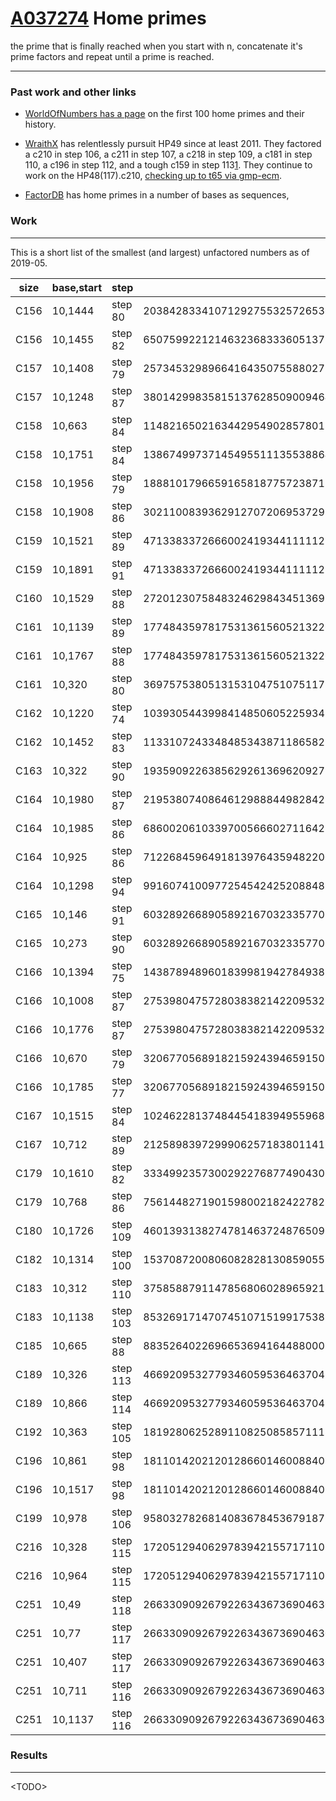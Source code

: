# [A037274](https://oeis.org/A037274) Home primes

the prime that is finally reached when you start with n, concatenate it's prime
factors and repeat until a prime is reached.

---


### Past work and other links

* [WorldOfNumbers has a page](http://www.worldofnumbers.com/topic1.htm) on the
first 100 home primes and their history.

* [WraithX](https://mersenneforum.org/showthread.php?p=389048#post389048) has
relentlessly pursuit HP49 since at least 2011. They factored a c210 in step
106, a c211 in step 107, a c218 in step 109, a c181 in step 110, a c196 in
step 112, and a tough c159 in step
113[1](http://www.worldofnumbers.com/topic1.htm#info16).
They continue to work on the HP48(117).c210,
[checking up to t65 via
gmp-ecm](https://mersenneforum.org/showthread.php?t=3238&page=11).

* [FactorDB](http://www.factordb.com/sequences.php?se=10&aq=372&action=all&fr=0&to=100)
has home primes in a number of bases as sequences,

### Work
---

This is a short list of the smallest (and largest) unfactored numbers as of
2019-05.

|size|base,start|step|composite|other factor|
|----|----------|----|---------|------------|
|C156|10,1444|step 80|203842833410712927553257265361853710692524121905134240210466716917926957911239954497820098762494002374151535725052813818242975458769575385036774198081803881|151 * 2312899|
|C156|10,1455|step 82|650759922121463236833360513774841181001461339483871226353038981828162693800832313686778309941432412192442518331823116725305359878570887450020904465995102343||
|C157|10,1408|step 79|2573453298966416435075588027763369083500749289570230194627047318161004330236630659656631933642425805092713820917233472966237880632552519545033156731724978657|241711 * 557261|
|C157|10,1248|step 87|3801429983581513762850900946428392014249349004166361055598399940902621870060808537627870003883718787835654719491447873792577069592945492948568202991068448539|11|
|C158|10,663 |step 84|11482165021634429549028578013207171072124607273827175145413485297748046919527361291111491422867519098687145227861535294450819721254183278613537349536589977959|4657 * 314021 * 9547295491|
|C158|10,1751|step 84|13867499737145495511135538864742220258437433996564587892273609367977316960610905211783718511805982801303436316782970896694611563553921114038026533022556603713|67 * 224177 * 9552407585574979|
|C158|10,1956|step 79|18881017966591658187757238717585979086001106657679876711542272998864810616255600178117338999319379171422566986690718898720762722531101105020242592177438893641|19|
|C158|10,1908|step 86|30211008393629127072069537292275792801192381879328055027291055724548271689062552092569928676468126296774732852508381742088671700493243009401561672988431308013|3009334566841|
|C159|10,1521|step 89|471338337266600241934411111227535297342921959353076625746419760698637855049044268269627301491491543002789821420151363834237460369456575879541646864577433746391|11 * 23 * 179 * 5648347 * 3932667773|
|C159|10,1891|step 91|471338337266600241934411111227535297342921959353076625746419760698637855049044268269627301491491543002789821420151363834237460369456575879541646864577433746391|11 * 23 * 179 * 5648347 * 3932667773|
|C160|10,1529|step 88|2720123075848324629843451369777813469121016913395445081481194496607681964611622153897848434938136426433168290805302905805177769087353298755948052077662733986291|3 * 3 * 23 * 54606379|
|C161|10,1139|step 89|17748435978175313615605213226978605813842587338474357712470416789372654311389247739290867313450802985028946444113279608577768988671181208674880206498941291807793|3 * 3 * 3 * 3 * 61 * 1877 * 19991|
|C161|10,1767|step 88|17748435978175313615605213226978605813842587338474357712470416789372654311389247739290867313450802985028946444113279608577768988671181208674880206498941291807793|3 * 3 * 3 * 3 * 61 * 1877 * 19991|
|C161|10,320 |step 80|36975753805131531047510751177985876220659627123829249911143142270679571785550251557927205080354053502232755769683137958822560893853079693377409760055810402157697||
|C162|10,1220|step 74|103930544399841485060522593426824524713660959967170144156915695295358376119873707892584999341784414566768748058852083153304081279090024206662253296037381636915011|73 * 131 * 311 * 62143|
|C162|10,1452|step 83|113310724334848534387118658279921683556789203906427092110746902363162728177540625830586004976718587005933159809824375584723054255698644467050498015879246648418671|401 * 711563|
|C163|10,322 |step 90|1935909226385629261369620927945844208700057439561942308272430290265501947668518449354926525081085276991600130638607942251915488600405141658717064353225234849530459|17 * 47 * 8895877027|
|C164|10,1980|step 87|21953807408646129888449828421342470698594353676821261831944816743132230396209208025920162643498910865000554672013280629479227902049140382375370889640170991457522977|3109 * 25772863|
|C164|10,1985|step 86|68600206103397005666027116422060104520257353349628284376558542700011721828522994680991874166101051405552667497599336244074968998959256043740410413419774664176935903|3 * 3 * 53|
|C164|10,925 |step 86|71226845964918139764359482200420608179756753719235237335428203016916921319564839789514076664465915107942974871137562993163056280537963800309225327712881125338595747|4680498555024443|
|C164|10,1298|step 94|99160741009772545424252088487625804251881418975638759010684657242749561953337011571160755198372262966662984851444224379593095198425515576251563684444870068592086479|37 * 73 * 2724919045697847451223|
|C165|10,146 |step 91|603289266890589216703233577063528121991341644185218188935827689203288886693381218001456864721430619722495427891807584275878382343140356574834475435042519455503292387|3 * 17 * 19 * 19 * 233 * 127443115311209|
|C165|10,273 |step 90|603289266890589216703233577063528121991341644185218188935827689203288886693381218001456864721430619722495427891807584275878382343140356574834475435042519455503292387|3 * 17 * 19 * 19 * 233 * 127443115311209|
|C166|10,1394|step 75|1438789489601839981942784938724790164382511655530569306497469719998535815553875408979628968910076029183416908867433919453406570277321435437865859987341602940073217397|17 * 19 * 67|
|C166|10,1008|step 87|2753980475728038382142209532281442104596613810972655040886259722463638563430848252524022512477393669173449609232400527808244366381226940946606321282623033772562790779|83 * 109 * 659 * 10634113271|
|C166|10,1776|step 87|2753980475728038382142209532281442104596613810972655040886259722463638563430848252524022512477393669173449609232400527808244366381226940946606321282623033772562790779|83 * 109 * 659 * 10634113271|
|C166|10,670 |step 79|3206770568918215924394659150298671223895369033442864683998420173480552168124676283445177328519484505239970331013454488486695137686216337350330907975054718146702559197|7|
|C166|10,1785|step 77|3206770568918215924394659150298671223895369033442864683998420173480552168124676283445177328519484505239970331013454488486695137686216337350330907975054718146702559197|7|
|C167|10,1515|step 84|10246228137484454183949559686887253878763739079029533350786977881099394106102826528863540901498735081382630402395664537127544896805664924641970217591783133569465822153|7|
|C167|10,712 |step 89|21258983972999062571838011416944780301953105322975104899001094987199953016918841196771967311047750946091002316592315930006253214984779935294762947465118007580038850281|3 * 3 * 11 * 13 * 59 * 82584340403|
|C179|10,1610|step 82|33349923573002922768774904305868747705156145488900324554957697257317615447849554871748018237690967012243779846490155947016228986248822073964856229625929198245957017263205982292051||
|C179|10,768 |step 86|75614482719015980021824227828885587509474590519349079030678000060026387468592738056786766694114267498882405225265202027328396942922941150998424429877533296588756714552617642591763|3 * 53 * 1907|
|C180|10,1726|step 109|460139313827478146372487650967146150160359477135516867160720885119203437371066694444736799229580882413449599680085604302428103608681652496938602556144336303039775315112332255942551|7 * 167 * 3457 * 1255655917 * 1516579063|
|C182|10,1314|step 100|15370872008060828281308590551279913736293647860610063948638889816176994496353667443107601695004340512283321381357450809525678185523578894348722615919136323960611767264909626936552091|43 * 601 * 571895039|
|C183|10,312 |step 110|375858879114785680602896592182888350500415725847816526163002210399767808948965744931983880801394148854122524295392438189961426420618440392378817431979203310799821641000936375008481979|7 * 7211 * 167156399|
|C183|10,1138|step 103|853269171470745107151991753838431606699501590681139482228628017631229760532585979736198786932882395090251502095027819655479651418464533662183560471437936498358865956817119341654112559|29 * 2287|
|C185|10,665 |step 88|88352640226966536941644880001813063481460123255210162765451063626495785047723766527688510259286957866669414605061710989832425117779036100976768880470294169459685251059875158932751868239|83|
|C189|10,326 |step 113|466920953277934605953646370436566381146871434528044128017181990397691862215840751756396293673547218448192250958791882125754346950306624978907561092966867413594198020828963366896732255353509|11 * 137 * 307 * 5273 * 62921|
|C189|10,866 |step 114|466920953277934605953646370436566381146871434528044128017181990397691862215840751756396293673547218448192250958791882125754346950306624978907561092966867413594198020828963366896732255353509|11 * 137 * 307 * 5273 * 62921|
|C192|10,363 |step 105|181928062528911082508585711182628984416121442354886709594464541244005088227208927477078509686990996914856866177016448790760835691882629713905559326989431548103806342250062158479191007987316927|13 * 3299 * 91867879|
|C196|10,861 |step 98|1811014202120128660146008840337185344184724508105785030929066622535029946795616431299501034033149895096112859740822364360594602325748463012111706229570319777064513711360214241534222900228735719289|184003|
|C196|10,1517|step 98|1811014202120128660146008840337185344184724508105785030929066622535029946795616431299501034033149895096112859740822364360594602325748463012111706229570319777064513711360214241534222900228735719289|184003|
|C199|10,978 |step 106|9580327826814083678453679187758167195450412393801024609608012367972276308336847715864026459472619124555514432210231502157669507529466451376624061155902928019198397201735807956261852769143640174973919|13 * 277 * 189401|
|C216|10,328 |step 115|172051294062978394215571711023581056744319965807616415541566080907499549005597133775867811947406657589305846724331742888519733894577418253858094654003717639683645035658268531983158837775744980980673834504380465466631|59 * 4621|
|C216|10,964 |step 115|172051294062978394215571711023581056744319965807616415541566080907499549005597133775867811947406657589305846724331742888519733894577418253858094654003717639683645035658268531983158837775744980980673834504380465466631|59 * 4621|
|C251|10,49  |step 118|26633090926792263436736904630531520479768742849435097127754634822168395438250791486509180275478812779959346908131589660697709489852830934711978704681639399323263270697821325581691729538877317736626598036703631970679737664887720652086830617767029002763|73 * 16249|
|C251|10,77  |step 117|26633090926792263436736904630531520479768742849435097127754634822168395438250791486509180275478812779959346908131589660697709489852830934711978704681639399323263270697821325581691729538877317736626598036703631970679737664887720652086830617767029002763|73 * 16249|
|C251|10,407 |step 117|26633090926792263436736904630531520479768742849435097127754634822168395438250791486509180275478812779959346908131589660697709489852830934711978704681639399323263270697821325581691729538877317736626598036703631970679737664887720652086830617767029002763|73 * 16249|
|C251|10,711 |step 116|26633090926792263436736904630531520479768742849435097127754634822168395438250791486509180275478812779959346908131589660697709489852830934711978704681639399323263270697821325581691729538877317736626598036703631970679737664887720652086830617767029002763|73 * 16249|
|C251|10,1137|step 116|26633090926792263436736904630531520479768742849435097127754634822168395438250791486509180275478812779959346908131589660697709489852830934711978704681639399323263270697821325581691729538877317736626598036703631970679737664887720652086830617767029002763|73 * 16249|


### Results
---

\<TODO>


